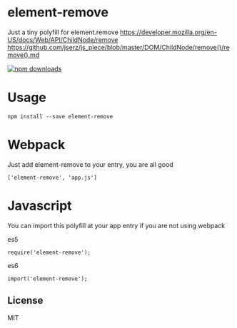 # element-remove

Just a tiny polyfill for element.remove 
https://developer.mozilla.org/en-US/docs/Web/API/ChildNode/remove  
https://github.com/jserz/js_piece/blob/master/DOM/ChildNode/remove()/remove().md  

[![npm downloads](https://img.shields.io/npm/dm/element-remove.svg?style=flat-square)](https://www.npmjs.com/package/element-remove)


# Usage

```npm install --save element-remove```

# Webpack

Just add element-remove to your entry, you are all good

```['element-remove', 'app.js']```

# Javascript   
You can import this polyfill at your app entry if you are not using webpack

es5
```
require('element-remove');
```
es6
```
import('element-remove');
```

## License

MIT

